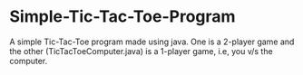 # Simple-Tic-Tac-Toe-Program
A simple Tic-Tac-Toe program made using java. One is a 2-player game and the other (TicTacToeComputer.java) is a 1-player game, i.e, you v/s the computer.
